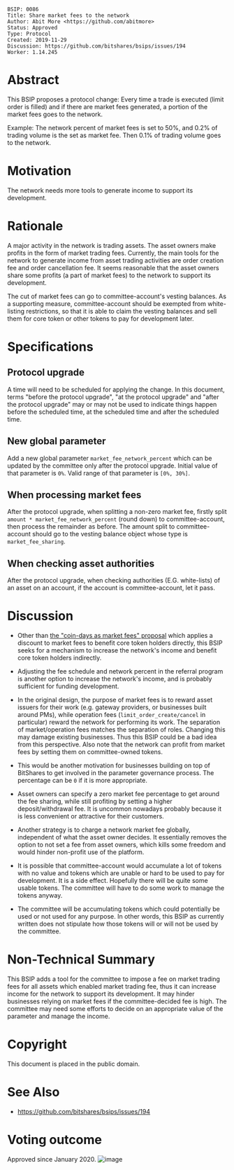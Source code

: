     BSIP: 0086
    Title: Share market fees to the network
    Author: Abit More <https://github.com/abitmore>
    Status: Approved
    Type: Protocol
    Created: 2019-11-29
    Discussion: https://github.com/bitshares/bsips/issues/194
    Worker: 1.14.245

# Abstract

This BSIP proposes a protocol change: Every time a trade is executed (limit order is filled) and
if there are market fees generated, a portion of the market fees goes to the network.

Example: The network percent of market fees is set to 50%, and 0.2% of trading volume is the set as market fee. 
Then 0.1% of trading volume goes to the network.

# Motivation

The network needs more tools to generate income to support its development.

# Rationale

A major activity in the network is trading assets. The asset owners make
profits in the form of market trading fees. Currently, the main tools for the
network to generate income from asset trading activities are order creation
fee and order cancellation fee. It seems reasonable that the asset owners
share some profits (a part of market fees) to the network to support its
development.

The cut of market fees can go to committee-account's vesting balances.
As a supporting measure, committee-account should be exempted from
white-listing restrictions, so that it is able to claim the vesting balances
and sell them for core token or other tokens to pay for development later.

# Specifications

## Protocol upgrade

A time will need to be scheduled for applying the change. In this document,
terms "before the protocol upgrade", "at the protocol upgrade" and "after
the protocol upgrade" may or may not be used to indicate things happen before
the scheduled time, at the scheduled time and after the scheduled time.

## New global parameter

Add a new global parameter `market_fee_network_percent` which can be updated
by the committee only after the protocol upgrade.
Initial value of that parameter is `0%`.
Valid range of that parameter is `[0%, 30%]`.

## When processing market fees

After the protocol upgrade, when splitting a non-zero market fee, firstly
split `amount * market_fee_network_percent` (round down) to committee-account,
then process the remainder as before. The amount split to committee-account
should go to the vesting balance object whose type is `market_fee_sharing`.

## When checking asset authorities

After the protocol upgrade, when checking authorities (E.G. white-lists) of an
asset on an account, if the account is committee-account, let it pass.

# Discussion

* Other than [the "coin-days as market fees" proposal](
 https://github.com/bitshares/bsips/issues/191) which applies
 a discount to market fees to benefit core token holders directly, this BSIP
 seeks for a mechanism to increase the network's income and benefit core token
 holders indirectly.

* Adjusting the fee schedule and network percent in the referral program is
 another option to increase the network's income, and is probably sufficient
 for funding development.

* In the original design, the purpose of market fees is to reward asset
 issuers for their work (e.g. gateway providers, or businesses built around
 PMs), while operation fees (`limit_order_create/cancel` in particular) reward
 the network for performing its work. The separation of market/operation fees
 matches the separation of roles. Changing this may damage existing businesses.
 Thus this BSIP could be a bad idea from this perspective. Also note that the
 network can profit from market fees by setting them on committee-owned tokens.

* This would be another motivation for businesses building on top of BitShares
 to get involved in the parameter governance process. The percentage can be
 `0` if it is more appropriate.

* Asset owners can specify a zero market fee percentage to get around the fee
 sharing, while still profiting by setting a higher deposit/withdrawal fee.
 It is uncommon nowadays probably because it is less convenient or attractive
 for their customers.

* Another strategy is to charge a network market fee globally, independent of
 what the asset owner decides. It essentially removes the option to not set
 a fee from asset owners, which kills some freedom and would hinder non-profit
 use of the platform.

* It is possible that committee-account would accumulate a lot of tokens with no
 value and tokens which are unable or hard to be used to pay for development.
 It is a side effect. Hopefully there will be quite some usable tokens.
 The committee will have to do some work to manage the tokens anyway.

* The committee will be accumulating tokens which could potentially be used or
 not used for any purpose. In other words, this BSIP as currently written does
 not stipulate how those tokens will or will not be used by the committee.

# Non-Technical Summary

This BSIP adds a tool for the committee to impose a fee on market trading
fees for all assets which enabled market trading fee, thus it can increase income 
for the network to support its development. It may 
hinder businesses relying on market fees if the committee-decided fee is high.
The committee may need some efforts to decide on an appropriate value of the parameter and manage the income.

# Copyright

This document is placed in the public domain.

# See Also

* https://github.com/bitshares/bsips/issues/194

# Voting outcome
Approved since January 2020.
![image](https://user-images.githubusercontent.com/33128181/72417817-f2a9b480-3779-11ea-92e9-c267922ca33a.png)
